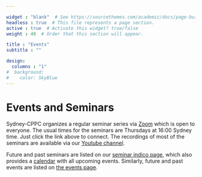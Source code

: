 ```yaml
---

widget : "blank"  # See https://sourcethemes.com/academic/docs/page-builder/
headless : true  # This file represents a page section.
active : true  # Activate this widget? true/false
weight : 40  # Order that this section will appear.

title : "Events"
subtitle : ""

design:
  columns : "1"
#  background:
#    color: SkyBlue
---
```


# Events and Seminars

Sydney-CPPC organizes a regular seminar series via [Zoom](https://uni-sydney.zoom.us/j/610935631) which is open to everyone. The usual times for the seminars are Thursdays at 16:00 Sydney time. Just click the link above to connect. The recordings of most of the seminars are available via our [Youtube channel](https://www.youtube.com/channel/UCtVYU6uw6Xu1UWq6OvLbpvg).

Future and past seminars are listed on our [seminar indico page](https://indico.cern.ch/category/14675/), which also provides a [calendar](https://indico.cern.ch/export/categ/14675.ics?from=-31d) with all upcoming events.
Similarly, future and past events are listed on [the events page](https://indico.cern.ch/category/12731/). 

